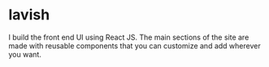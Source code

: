 # lavish
  I build the front end UI using React JS. The main sections of the site are made with reusable components that you can customize and add wherever you want.
